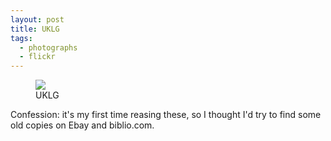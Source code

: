 ```yaml
---
layout: post
title: UKLG
tags:
  - photographs
  - flickr
---
```


<figure>
  <a href="https://www.flickr.com/photos/inkdroid/54564230307/">
    <img class="img-fluid" src="https://live.staticflickr.com/65535/54564230307_7848fb760e_c.jpg">
  </a>
  <figcaption>
    UKLG
  </figcaption>
</figure>

<p>Confession: it's my first time reasing these, so I thought I'd try to find some old copies on Ebay and biblio.com.</p>
